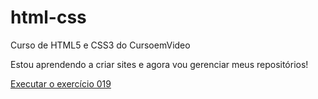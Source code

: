 # html-css
 Curso de HTML5 e CSS3 do CursoemVideo

Estou aprendendo a criar sites e agora vou gerenciar meus repositórios!

<a href="https://murilonuness.github.io/html-css/exerc%C3%ADcios/ex019/index.html">Executar o exercício 019</a>
